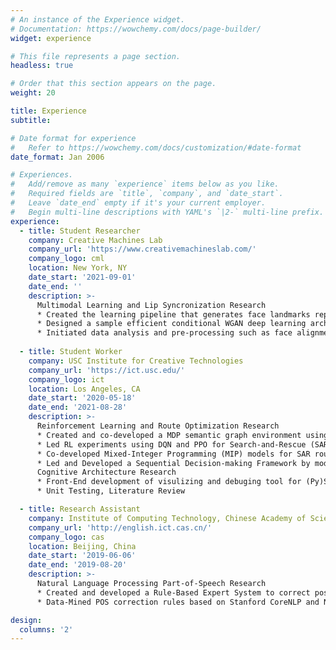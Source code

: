 ```yaml
---
# An instance of the Experience widget.
# Documentation: https://wowchemy.com/docs/page-builder/
widget: experience

# This file represents a page section.
headless: true

# Order that this section appears on the page.
weight: 20

title: Experience
subtitle:

# Date format for experience
#   Refer to https://wowchemy.com/docs/customization/#date-format
date_format: Jan 2006

# Experiences.
#   Add/remove as many `experience` items below as you like.
#   Required fields are `title`, `company`, and `date_start`.
#   Leave `date_end` empty if it's your current employer.
#   Begin multi-line descriptions with YAML's `|2-` multi-line prefix.
experience:
  - title: Student Researcher
    company: Creative Machines Lab
    company_url: 'https://www.creativemachineslab.com/'
    company_logo: cml
    location: New York, NY
    date_start: '2021-09-01'
    date_end: ''
    description: >-
      Multimodal Learning and Lip Syncronization Research
      * Created the learning pipeline that generates face landmarks representing facial movements based on human speed audio data
      * Designed a sample efficient conditional WGAN deep learning architecture, trained on ~6000 videos using the VoxCeleb2 dataset
      * Initiated data analysis and pre-processing such as face alignment and audio processing to reduce training time within 15 mins
        
  - title: Student Worker
    company: USC Institute for Creative Technologies
    company_url: 'https://ict.usc.edu/'
    company_logo: ict
    location: Los Angeles, CA
    date_start: '2020-05-18'
    date_end: '2021-08-28'
    description: >-
      Reinforcement Learning and Route Optimization Research
      * Created and co-developed a MDP semantic graph environment using the OpenAI Gym and NetworkX
      * Led RL experiments using DQN and PPO for Search-and-Rescue (SAR) route optimization
      * Co-developed Mixed-Integer Programming (MIP) models for SAR route planning with Google OR-Tools
      * Led and Developed a Sequential Decision-making Framework by modifying the Transformer Architecture for multi-agent SAR
      Cognitive Architecture Research
      * Front-End development of visulizing and debuging tool for (Py)Sigma Cognitive Architecture
      * Unit Testing, Literature Review

  - title: Research Assistant
    company: Institute of Computing Technology, Chinese Academy of Sciences
    company_url: 'http://english.ict.cas.cn/'
    company_logo: cas
    location: Beijing, China
    date_start: '2019-06-06'
    date_end: '2019-08-20'
    description: >-
      Natural Language Processing Part-of-Speech Research
      * Created and developed a Rule-Based Expert System to correct pos tagging errors
      * Data-Mined POS correction rules based on Stanford CoreNLP and NLPIR-ICTCLAS

design:
  columns: '2'
---
```

